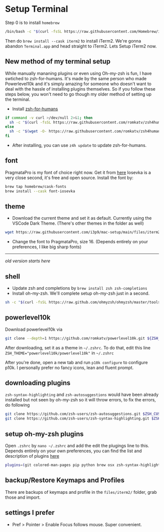 # Setup Terminal

Step 0 is to install `homebrew`

```bash
/bin/bash -c "$(curl -fsSL https://raw.githubusercontent.com/Homebrew/install/HEAD/install.sh)"
```

Then do `brew install --cask iterm2` to install iTerm2. We're gonna abandon `Terminal.app` and head straight to iTerm2. Lets Setup iTerm2 now.

## New method of my terminal setup

While manually mananing plugins or even using Oh-my-zsh is fun, I have swtiched to zsh-for-humans. It's made by the same person who made Powerlevel10k and it's simply amazing for someone who doesn't want to deal with the hassle of installing plugins themselves. So if you follow these steps below, you won't need to go though my older method of setting up the terminal.

* Install [zsh-for-humans](https://github.com/romkatv/zsh4humans)

```bash
if command -v curl >/dev/null 2>&1; then
  sh -c "$(curl -fsSL https://raw.githubusercontent.com/romkatv/zsh4humans/v5/install)"
else
  sh -c "$(wget -O- https://raw.githubusercontent.com/romkatv/zsh4humans/v5/install)"
fi
```

* After installing, you can use `z4h update` to update zsh-for-humans.



## font

PragmataPro is my font of choice right now. Get it from [here](https://fsd.it/shop/fonts/pragmatapro/) Iosevka is a very close second, it's free and open source. Install the font by:

```bash
brew tap homebrew/cask-fonts
brew install --cask font-iosevka
```

## theme

* Download the current theme and set it as default. Currently using the VSCode Dark Theme. (There's other themes in the folder as well)

```bash
wget https://raw.githubusercontent.com/i3p9/mac-setup/main/files/iterm2/vscode.itermcolors
```

* Change the font to PragmataPro, size 16. (Depends entirely on your preferences, I like big sharp fonts)

---
*old version starts here*

## shell

* Update zsh and completions by `brew install zsh zsh-completions`
* Install oh-my-zsh. We'll complete setup oh-my-zsh just in a second.

```bash
sh -c "$(curl -fsSL https://raw.github.com/ohmyzsh/ohmyzsh/master/tools/install.sh)"
```

## powerlevel10k

Download powerlevel10k via

```bash
git clone --depth=1 https://github.com/romkatv/powerlevel10k.git ${ZSH_CUSTOM:-$HOME/.oh-my-zsh/custom}/themes/powerlevel10k
```

After downloading, set it as a theme in `~/.zshrc`. To do that, edit this line `ZSH_THEME="powerlevel10k/powerlevel10k"` in `~/.zshrc`

After you're done, open a new tab and run `p10k configure` to configure p10k. I personally prefer no fancy icons, lean and fluent prompt.

## downloading plugins

`zsh-syntax-highlighting` and `zsh-autosuggestions` would have been already installed but not seen by oh-my-zsh so it will throw errors, to fix the errors, do following

```bash
git clone https://github.com/zsh-users/zsh-autosuggestions.git $ZSH_CUSTOM/plugins/zsh-autosuggestions
git clone https://github.com/zsh-users/zsh-syntax-highlighting.git $ZSH_CUSTOM/plugins/zsh-syntax-highlighting
```

## setup oh-my-zsh plugins

Open `.zshrc` by `nano ~/.zshrc` and add the edit the plugings line to this. Depends entirely on your own preferences, you can find the list and description of plugins [here](https://github.com/ohmyzsh/ohmyzsh/wiki/Plugins)

```bash
plugins=(git colored-man-pages pip python brew osx zsh-syntax-highlighting zsh-autosuggestions)
```

## backup/Restore Keymaps and Profiles

There are backups of keymaps and profile in the `files/iterm2/` folder, grab those and import.

## settings I prefer

* Pref > Pointer > Enable Focus follows mouse. Super convenient.

